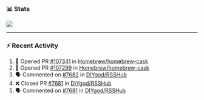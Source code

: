 ### :bar_chart: Stats

<a href="#">
  <img align="center" src="https://github-readme-stats.vercel.app/api?username=tuzi3040&show_icons=true&theme=dark" />
</a>

---

### :zap: Recent Activity

<!--START_SECTION:activity-->
1. 💪 Opened PR [#107341](https://github.com/Homebrew/homebrew-cask/pull/107341) in [Homebrew/homebrew-cask](https://github.com/Homebrew/homebrew-cask)
2. 💪 Opened PR [#107299](https://github.com/Homebrew/homebrew-cask/pull/107299) in [Homebrew/homebrew-cask](https://github.com/Homebrew/homebrew-cask)
3. 🗣 Commented on [#7682](https://github.com/DIYgod/RSSHub/issues/7682) in [DIYgod/RSSHub](https://github.com/DIYgod/RSSHub)
4. ❌ Closed PR [#7681](https://github.com/DIYgod/RSSHub/pull/7681) in [DIYgod/RSSHub](https://github.com/DIYgod/RSSHub)
5. 🗣 Commented on [#7681](https://github.com/DIYgod/RSSHub/issues/7681) in [DIYgod/RSSHub](https://github.com/DIYgod/RSSHub)
<!--END_SECTION:activity-->
